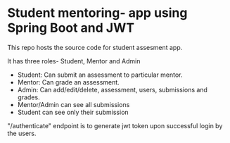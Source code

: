 # Student mentoring- app using Spring Boot and JWT

This repo hosts the source code for student assesment app.

It has three roles- Student, Mentor and Admin
* Student: Can submit an assessment to particular mentor.
* Mentor: Can grade an assessment.
* Admin: Can add/edit/delete, assessment, users, submissions and grades.
* Mentor/Admin can see all submissions
* Student can see only their submission




"/authenticate" endpoint is to generate jwt token upon successful login by the users.
